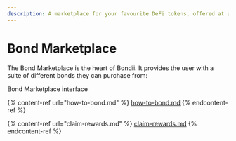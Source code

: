 ```yaml
---
description: A marketplace for your favourite DeFi tokens, offered at a discounted price.
---
```


# Bond Marketplace

The Bond Marketplace is the heart of Bondii. It provides the user with a suite of different bonds they can purchase from:

Bond Marketplace interface

{% content-ref url="how-to-bond.md" %}
[how-to-bond.md](how-to-bond.md)
{% endcontent-ref %}

{% content-ref url="claim-rewards.md" %}
[claim-rewards.md](claim-rewards.md)
{% endcontent-ref %}

